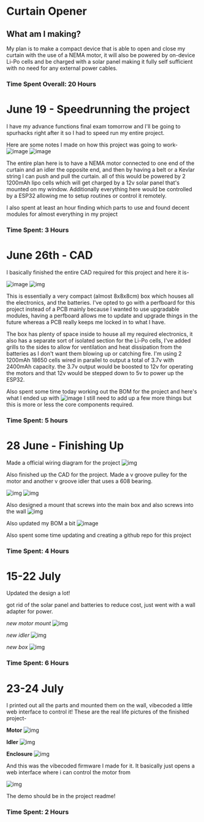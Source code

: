 # Curtain Opener

## What am I making?
My plan is to make a compact device that is able to open and close my curtain with the use of a NEMA motor, it will also be powered by on-device Li-Po cells and be charged with a solar panel making it fully self sufficient with no need for any external power cables.


### Time Spent Overall: 20 Hours


# June 19 - Speedrunning the project

I have my advance functions final exam tomorrow and I'll be going to spurhacks right after it so I had to speed run  my entire project.

Here are some notes I made on how this project was going to work-
![image](https://hc-cdn.hel1.your-objectstorage.com/s/v3/582fa37a328a42d4e52599ca1750219942cea29b_20250628_140355.jpg)
![image](https://hc-cdn.hel1.your-objectstorage.com/s/v3/ad6aa71f030fdc5ebe147ac3e9d138a6d832821c_20250628_140407.jpg)




The entire plan here is to have a NEMA motor connected to one end of the curtain and an idler the opposite end, and then by having a belt or a Kevlar string I can push and pull the curtain. all of this would be powered by 2 1200mAh lipo cells which will get charged by a 12v solar panel that's mounted on my window. Additionally everything here would be controlled by a ESP32 allowing me to setup routines or control it remotely.

I also spent at least an hour finding which parts to use and found decent modules for almost everything in my project


### Time Spent: 3 Hours

# June 26th - CAD

I basically finished the entire CAD required for this project and here it is-

![image](https://hc-cdn.hel1.your-objectstorage.com/s/v3/4bf2869c00d16564ae28e0266ea0a0e8517d0e28_image.png)
![img](https://hc-cdn.hel1.your-objectstorage.com/s/v3/4d07558412cdce223ecdd9737a21b2b357baa3a0_image.png)

This is essentially a very compact (almost 8x8x8cm) box which houses all the electronics, and the batteries. I've opted to go with a perfboard for this project instead of a PCB mainly because I wanted to use upgradable modules, having a perfboard allows me to update and upgrade things in the future whereas a PCB really keeps me locked in to what I have.

The box has plenty of space inside to house all my required electronics, it also has a separate sort of isolated section for the Li-Po cells, I've added grills to the sides to allow for ventilation and heat dissipation from the batteries as I don't want them blowing up or catching fire. I'm using 2 1200mAh 18650 cells wired in parallel to output a total of 3.7v with 2400mAh capacity. the 3.7v output would be boosted to 12v for operating the motors and that 12v would be stepped down to 5v to power up the ESP32.

Also spent some time today working out the BOM for the project and here's what I ended up with
![image](https://hc-cdn.hel1.your-objectstorage.com/s/v3/d587c0fcad33226fb2439c4eb15b8f7c7760398d_image.png)
I still need to add up a few more things but this is more or less the core components required.

### Time Spent: 5 hours

# 28 June - Finishing Up

Made a official wiring diagram for the project
![img](https://hc-cdn.hel1.your-objectstorage.com/s/v3/fb45de9de3ca4f33184c879b21a519c5208f83f0_image.png)


Also finished up the CAD for the project. Made a v groove pulley for the motor and another v groove idler that uses a 608 bearing.

![img](https://hc-cdn.hel1.your-objectstorage.com/s/v3/f9fdd612560e5c7c8c466bc684028abd44992640_image.png)
![img](https://hc-cdn.hel1.your-objectstorage.com/s/v3/ba7b6fe9ca186f0fa3ed5157393cf5dc5194fcca_image.png)

Also designed a mount that screws into the main box and also screws into the wall
![img]( https://hc-cdn.hel1.your-objectstorage.com/s/v3/292575c62df909653dd1b7516db82622792a3e49_image.png)


Also updated my BOM a bit 
![image](https://hc-cdn.hel1.your-objectstorage.com/s/v3/f7c49bd9ee47e746852bcf265466894e132fc4b6_image.png)

Also spent some time updating and creating a github repo for this project



### Time Spent: 4 Hours

# 15-22 July

Updated the design a lot!

got rid of the solar panel and batteries to reduce cost, just went with a wall adapter for power.


*new motor mount*
![img](https://hc-cdn.hel1.your-objectstorage.com/s/v3/f254cdb409c4352ede6f9bf59e0e4b67e1376b5c_image.png)

*new idler*
![img](https://hc-cdn.hel1.your-objectstorage.com/s/v3/1b50151c39fc53b18b28b7761289c440c27df66d_image.png)


*new box*
![img](https://hc-cdn.hel1.your-objectstorage.com/s/v3/43ee5cf89285f22024de84485ae08d6685e71685_image.png)

### Time Spent: 6 Hours

# 23-24 July

I printed out all the parts and mounted them on the wall, vibecoded a little web interface to control it!
These are the real life pictures of the finished project-

**Motor**
![img](https://hc-cdn.hel1.your-objectstorage.com/s/v3/a1ab29212790c803a154bdb8636eeee0de47712d_20250819_194457.jpg)


**Idler**
![img](https://hc-cdn.hel1.your-objectstorage.com/s/v3/b3e822d82838e54c2dde38fbf0247bf391b5e340_20250819_194513.jpg)


**Enclosure**
![img](https://hc-cdn.hel1.your-objectstorage.com/s/v3/9ef18a15c913e1592a6d093ecda7e250634e2401_20250819_194533.jpg)


And this was the vibecoded firmware I made for it. It basically just opens a web interface where i can control the motor from

![img](https://hc-cdn.hel1.your-objectstorage.com/s/v3/6833a559059603cb8435284faebeeb4ff55a634c_image.png)


The demo should be in the project readme!

### Time Spent: 2 Hours
